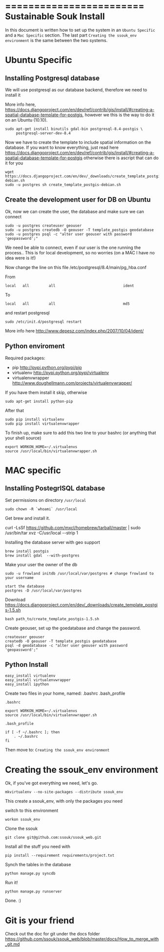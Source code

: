 ========================
Sustainable Souk Install 
========================

In this document is written how to set up the system in an `Ubuntu Specific` and a `Mac Specific` section.
The last part `Creating the ssouk_env environment` is the same between the two 
systems.


Ubuntu Specific
===============

Installing Postgresql database 
-------------------------------

We will use postgresql as our database backend, therefore we need to install it

More info here, https://docs.djangoproject.com/en/dev/ref/contrib/gis/install/#creating-a-spatial-database-template-for-postgis,
however we this is the way to do it on an Ubuntu (10.10).

    sudo apt-get install binutils gdal-bin postgresql-8.4-postgis \
         postgresql-server-dev-8.4
         

Now we have to create the template to include spatial information on the database.
If you want to know everything, just read here 
https://docs.djangoproject.com/en/dev/ref/contrib/gis/install/#creating-a-spatial-database-template-for-postgis
otherwise there is ascript that can do it for you

    wget https://docs.djangoproject.com/en/dev/_downloads/create_template_postgis-debian.sh
    sudo -u postgres sh create_template_postgis-debian.sh

Create the development user for DB on Ubuntu
--------------------------------------------

Ok, now we can create the user, the database and make sure we can connect
  
    sudo -u postgres createuser geouser
    sudo -u postgres createdb -O geouser -T template_postgis geodatabase
    sudo -u postgres psql -c "alter user geouser with password 'geopassword';"


We need be able to connect, even if our user is the one running the process..
This is for local development, so no worries (on a MAC I have no idea were is it!)


Now change the line on this file /etc/postgresql/8.4/main/pg_hba.conf

From 

    local   all         all                               ident
    
To 

    local   all         all                               md5


and restart postgresql

    sudo /etc/init.d/postgresql restart

More info here http://www.depesz.com/index.php/2007/10/04/ident/


Python enviroment
------------------

Required packages:

- pip http://pypi.python.org/pypi/pip
- virtualenv http://pypi.python.org/pypi/virtualenv
- virtualenvwrapper http://www.doughellmann.com/projects/virtualenvwrapper/


If you have them install it skip, otherwise 

    sudo apt-get install python-pip

After that

    sudo pip install virtualenv
    sudo pip install virtualenvwrapper

To finish up, make sure to add this two line to your bashrc (or anything that your
shell source)

    export WORKON_HOME=~/.virtualenvs
    source /usr/local/bin/virtualenvwrapper.sh
    
    
MAC specific
============

 Installing PostegrlSQL database
-----------------------

Set permissions on directory `/usr/local`

    sudo chown -R `whoami` /usr/local

Get brew and install it.

   curl -LsSf https://github.com/mxcl/homebrew/tarball/master | sudo /usr/bin/tar xvz -C/usr/local --strip 1


Installing the database server with geo support

    brew install postgis
    brew install gdal  --with-postgres
   
Make your user the owner of the db
   
    sudo -u frowland initdb /usr/local/var/postgres # change frowland to your username

    start the database
    postgres -D /usr/local/var/postgres
  
Download https://docs.djangoproject.com/en/dev/_downloads/create_template_postgis-1.5.sh

    bash path_to/create_template_postgis-1.5.sh

Create geouser, set up the goedatabase and change the password.

    createuser geouser
    createdb -O geouser -T template_postgis geodatabase
    psql -d geodatabase -c "alter user geouser with password 'geopassword';"


Python Install
--------------

    easy_install virtualenv
    easy_install virtualenvwrapper
    easy_install ipython

Create two files in your home, named: .bashrc .bash_profile

    .bashrc

    export WORKON_HOME=~/.virtualenvs
    source /usr/local/bin/virtualenvwrapper.sh

    .bash_profile

    if [ -f ~/.bashrc ]; then
        . ~/.bashrc
    fi

Then move to: `Creating the ssouk_env environment`

Creating the ssouk_env environment
==============================

Ok, if you've got everything we need, let's go.

    mkvirtualenv --no-site-packages --distribute ssouk_env

This create a ssouk_env, with only the packages you need

switch to this environment

    workon ssouk_env

Clone the ssouk

    git clone git@github.com:ssouk/ssouk_web.git

Install all the stuff you need with

    pip install --requirement requirements/project.txt

Synch the tables in the database

    python manage.py syncdb 
    
Run it!

    python manage.py runserver
    
Done. :)

Git is your friend
==================

Check out the doc for git under the docs folder
https://github.com/ssouk/ssouk_web/blob/master/docs/How_to_merge_with_git.md

